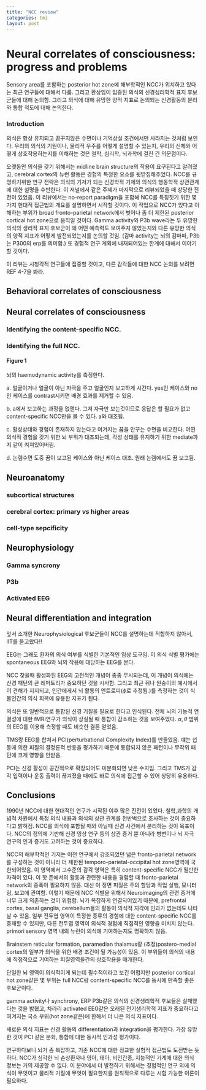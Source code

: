 ```yaml
---
title: "NCC review"
categories: tmi
layout: post
---
```


# Neural correlates of consciousness: progress and problems

Sensory area를 포함하는 posterior hot zone에 해부학적인 NCC가 위치하고 있다는 최근 연구들에 대해서 다룸. 그리고 환상임이 입증된 의식의 신경심리학적 표지 후보군들에 대해 논의함. 그리고 의식에 대해 유망한 양적 지표로 논의되는 신경활동의 분리와 통합 척도에 대해 논의한다.

### Introduction

의식은 항상 유지되고 꿈꾸지않은 수면이나 기억상실 조건에서만 사라지는 것처럼 보인다. 우리의 의식의 기원이나, 물리적 우주를 어떻게 설명할 수 있는지, 우리의 신체와 어떻게 상호작용하는지를 이해하는 것은 철학, 심리학, 뇌과학에 걸친 긴 의문점이다.

오랫동안 의식을 갖기 위해서는 midline brain structure의 작용이 요구된다고 알려졌고, cerebral cortex의 뉴런 활동은 경험의 특정한 요소를 뒷받침해주었다. NCC를 규명하기위한 연구 전략은 의식의 기저가 되는 신경학적 기제와 의식의 행동학적 상관관계에 대한 설명을 수반한다. 이 저널에서 같은 주제가 마지막으로 리뷰되었을 때 상당한 진전이 있었음. 이 리뷰에서는 no-report paradigm을 포함해 NCC를 특징짓기 위한 몇가지 현대적 접근법의 개요를 설명하면서 시작할 것이다. 이 작업으로 NCC가 있다고 이해하는 부위가 broad fronto-parietal network에서 벗어나 좀 더 제한된 posterior cortical hot zone으로 움직일 것이다. Gamma activity와 P3b wave라는 두 유망한 의식의 생리적 표지 후보군이 왜 어떤 예측력도 보여주지 않았는지와 다른 유망한 의식의 양적 지표가 어떻게 발전되었는지를 논의할 것임. (감마 activity는 뇌의 감마파, P3b는 P300의 erp를 의미함.) 또 경험적 연구 계획에 내재되어있는 한계에 대해서 이야기할 것이다. 

이 리뷰는 시청각적 연구들에 집중할 것이고, 다른 감각들에 대한 NCC 논의를 보려면 REF 4-7을 봐라.

## Behavioral correlates of consciousness



## Neural correlates of consciousness

### 	Identifying the content-specific NCC.

### 	Identifying the full NCC.

#### Figure 1

뇌의 haemodynamic activity를 측정한다.

a. 얼굴이거나 얼굴이 아닌 자극을 주고 얼굴인지 보고하게 시킨다. yes인 케이스와 no인 케이스를 contrast시키면 배경 효과를 제거할 수 있음.

b. a에서 보고하는 과정을 없앤다. 그저 자극만 보는것이므로 응답은 할 필요가 없고 content-specific NCC만을 볼 수 있다. a와 대조됨.

c. 활성상태와 경험이 존재하지 않는다고 여겨지는 꿈을 안꾸는 수면을 비교한다. 어떤 의식적 경험을 갖기 위한 뇌 부위가 대조되는데, 각성 상태를 유지하기 위한 mediate까지 같이 켜져있어버림.

d. 논렘수면 도중 꿈이 보고된 케이스와 아닌 케이스 대조. 원래 논렘에서도 꿈 보고됨.

## Neuroanatomy

### subcortical structures

### 	cerebral cortex: primary *vs* higher areas

### cell-type sepcificity

## Neurophysiology

### Gamma syncrony

### P3b

### Activated EEG

## Neural differentiation and integration

앞서 소개한 Neurophysiological 후보군들이 NCC를 설명하는데 적합하지 않아서, IIT를 들고왔다!!

EEG는 그래도 환자의 의식 여부를 식별한 기본적인 임상 도구임. 이 의식 식별 평가에는 spontaneous EEG와 뇌의 작용에 대당하는 EEG를 본다. 

NCC 찾을때 활성화된 EEG의 고전적인 개념이 종종 무시되는데, 이 개념이 의식에는 신경 패턴의 큰 레퍼토리가 중요하단 것을 시사함. 그리고 최근 쥐나 원숭이의 예시에서 이 견해가 지지되고, 인간에게서 뇌 활동의 엔트로피($\phi$로 추정됨.)를 측정하는 것이 식물인간의 의식 회복에 유용한 지표가 된다.

의식은 또 일반적으로 통합된 신경 기질을 필요로 한다고 인식된다. 전체 뇌의 기능적 연결성에 대한 fMRI연구가 의식이 상실될 때 통합이 감소하는 것을 보여주었다. $\alpha,\theta$ 범위의 EEG를 이용해 측정할 때도 비슷한 결론 얻었음. 

TMS랑 EEG를 합쳐서 PCI(perturbational Complexity Index)를 만들었음. 얘는 섭동에 의한 피질의 결정론적 반응을 평가하기 때문에 통합되지 않은 패턴이나 무작위 패턴에 크게 영향을 안받음.

PCI는 신경 활성이 공간적으로 확장되어도 미분화되면 낮은 수치임. 그리고 TMS가 감각 입력이나 운동 출력이 끊겨졌을 때에도 바로 의식에 접근할 수 있어 상당히 유용하다. 

## Conclusions

1990년 NCC에 대한 현대적인 연구가 시작된 이후 많은 진전이 있었다. 철학,과학의 개념적 차원에서 특정 의식 내용과 의식의 상관 관계를 전반벅으로 조사하는 것이 중요하다고 밝혀짐. NCC를 의식에 포함될 때와 아닐때 신경 사건에서 분리하는 것이 목표이다. NCC의 정의에 기반해 신경 영상 연구 등의 상관 증거 뿐 아니라 병변이나 뇌 자극 연구의 인과 증거도 고려하는 것이 중요하다.

NCC의 해부학적인 기저는 이전 연구에서 강조되었던 넓은 fronto-parietal network를 구성하는 것이 아니라 더 제한된 temporo-parietal-occipital hot zone영역에 국한되어있음. 이 영역에서 고수준의 감각 영역은 특히 content-specific NCC가 될만한 자격이 있다. 이 핫 존에서의 활동과 관련한 내용을 경험할 때 fronto-parietal network의 증폭이 필요하지 않음. 대신 이 정면 피질은 주의 할당과 작업 실행, 모니터링, 보고에 관여함. 이렇기 때문에 NCC 식별을 위해서 Neuroimaging의 관련 증거에 너무 크게 의존하는 것이 위험함. 뇌가 복잡하게 연결되어있기 때문에, prefrontal cortex, basal ganglia, cerebellum들의 활동이 의식적 지각에 인과가 없는데도 나타날 수 있음. 일부 전두엽 영역이 특정한 종류의 경험에 대한 content-specific NCC를 중재할 수 있지만, 다른 전두엽 영역이 의식적 경험에 직접적인 영향을 미치지 않는다. primori sensory 영역 내의 뉴런이 의식에 기여하는지도 명확하지 않음.

Brainstem reticular formation, paramedian thalamus랑 (추정)postero-medial cortex의 일부가 의식을 위한 배경 조건이 될 가능성이 있음.  이 부위들이 의식의 내용에 직접적으로 기여하는 피질영역들간의 상호작용을 매개한다.

단일한 뇌 영역이 의식적이게 되는데 필수적이라고 보긴 어렵지만 posterior cortical hot zone같은 몇 부위는 full NCC랑 content-specific NCC를 동시에 만족할 좋은 후보군이다.

gamma activity나 synchrony, ERP P3b같은 의식의 신경생리학적 후보들은 실패했다는 것을 밝혔고, 차라리 activated EEG같은 오래된 전기생리학적 지표가 중요하다고 여겨지는 국소 부위(hot zone같은)에 한해서 더 나은 의식 지표이다.

새로운 의식 지표는 신경 활동의 differentiation과 integration을 평가한다. 가장 유망한 것이 PCI 같은 분화, 통합에 대한 동시적 인과성 평가이다.

연구하다보니 뇌가 좀 복잡하고, 기존 NCC에 대한 정교한 실험적 접근법도 도전받는 듯 하다. NCC가 심각한 뇌 손상환자나 영아, 태아, 비인간종, 지능적인 기계에 대한 의식 정보는 거의 제공할 수 없다. 이 분야에서 더 발전하기 위해서는 경험적인 연구 외에 의식이 무엇이고 물리적 기질에 무엇이 필요한지를 원칙적으로 다루는 시험 가능한 이론이 필요하다.
